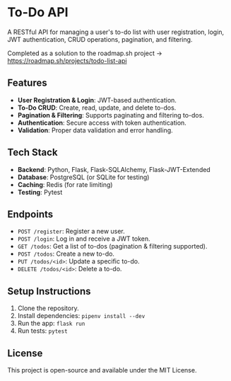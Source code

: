 # To-Do API

A RESTful API for managing a user's to-do list with user registration, login, JWT authentication, CRUD operations, pagination, and filtering.

Completed as a solution to the roadmap.sh project -> https://roadmap.sh/projects/todo-list-api

## Features
- **User Registration & Login**: JWT-based authentication.
- **To-Do CRUD**: Create, read, update, and delete to-dos.
- **Pagination & Filtering**: Supports paginating and filtering to-dos.
- **Authentication**: Secure access with token authentication.
- **Validation**: Proper data validation and error handling.

## Tech Stack
- **Backend**: Python, Flask, Flask-SQLAlchemy, Flask-JWT-Extended
- **Database**: PostgreSQL (or SQLite for testing)
- **Caching**: Redis (for rate limiting)
- **Testing**: Pytest

## Endpoints
- `POST /register`: Register a new user.
- `POST /login`: Log in and receive a JWT token.
- `GET /todos`: Get a list of to-dos (pagination & filtering supported).
- `POST /todos`: Create a new to-do.
- `PUT /todos/<id>`: Update a specific to-do.
- `DELETE /todos/<id>`: Delete a to-do.

## Setup Instructions
1. Clone the repository.
2. Install dependencies: `pipenv install --dev`
3. Run the app: `flask run`
4. Run tests: `pytest`

## License
This project is open-source and available under the MIT License.
